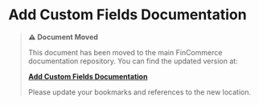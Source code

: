 # Add Custom Fields Documentation

> **⚠️ Document Moved**
> 
> This document has been moved to the main FinCommerce documentation repository. You can find the updated version at:
> 
> **[Add Custom Fields Documentation](https://github.com/dieselfox1/fincommerce/tree/trunk/docs/apis/store-api/extending-store-api/extend-store-api-add-custom-fields.md)**
> 
> Please update your bookmarks and references to the new location.
